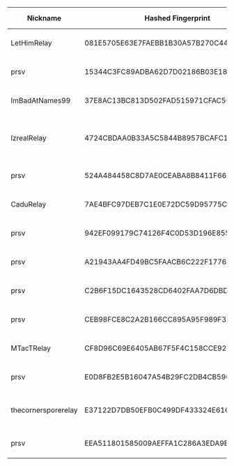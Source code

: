 | Nickname |  Hashed Fingerprint	| Or Addresses | Contact | Running | Flags | Last Seen | First Seen | Last Restarted | Advertised Bandwidth | Platform | Version | Version Status | Recommended Version | Verified hostnames | Exit policy |
|---|---|---|---|---|---|---|---|---|---|---|---|---|---|---|---|
|LetHimRelay | 081E5705E63E7FAEBB1B30A57B270C449F246BCE | ["66.179.92.15:443"] | not.gauging190@passinbox.com | true | Running, V2Dir, Valid | 2025-08-08 05:00:00 | 2025-08-08 05:00:00 | 2025-08-08 03:53:26 | 0 | Tor 0.4.8.17 on Linux | 0.4.8.17 | recommended | true | ["ip66-179-92-15.pbiaas.com"] | ["reject *:*"]|
|prsv | 15344C3FC89ADBA62D7D02186B03E18E27E23FBE | ["91.205.158.116:9100","[2001:1b40:5700:9019::1]:9100"] | email:admin[]prsv.ch url:https://prsv.ch/ proof:uri-rsa ciissversion:2 | true | Running, V2Dir, Valid | 2025-08-08 05:00:00 | 2025-08-08 01:00:00 | 2025-08-08 03:33:49 | 0 | Tor 0.4.8.16 on Linux | 0.4.8.16 | recommended | true | N/A | ["reject *:*"]|
|ImBadAtNames99 | 37E8AC13BC813D502FAD515971CFAC50E4F3597A | ["217.180.218.118:9001"] | Marv noreply@spinningrustcloud.com | true | Running, V2Dir, Valid | 2025-08-08 05:00:00 | 2025-08-08 05:00:00 | 2025-08-08 04:41:39 | 0 | Tor 0.4.8.17 on Linux | 0.4.8.17 | recommended | true | ["2015125-static.lnngmiaa.metronetinc.net"] | ["reject *:*"]|
|lzrealRelay | 4724CBDAA0B33A5C5844B8957BCAFC1078407A22 | ["209.250.233.175:9001"] | your@e-mail | true | Running, V2Dir, Valid | 2025-08-08 05:00:00 | 2025-08-08 03:00:00 | 2025-08-08 02:37:55 | 0 | Tor 0.4.9.2-alpha-dev on Linux | 0.4.9.2-alpha-dev | experimental | false | N/A | ["reject *:*"]|
|prsv | 524A484458C8D7AE0CEABA8B8411F663289B0AD1 | ["91.205.158.116:9000","[2001:1b40:5700:9019::1]:9000"] | email:admin[]prsv.ch url:https://prsv.ch/ proof:uri-rsa ciissversion:2 | true | Running, V2Dir, Valid | 2025-08-08 05:00:00 | 2025-08-08 01:00:00 | 2025-08-08 03:33:13 | 0 | Tor 0.4.8.16 on Linux | 0.4.8.16 | recommended | true | N/A | ["reject *:*"]|
|CaduRelay | 7AE4BFC97DEB7C1E0E72DC59D95775C6EE32ABB6 | ["187.63.100.5:9001","[2804:538:0:1::5]:9001"] | N/A | true | Running, V2Dir, Valid | 2025-08-08 05:00:00 | 2025-08-08 03:00:00 | 2025-08-08 02:43:19 | 0 | Tor 0.4.8.10 on Linux | 0.4.8.10 | recommended | true | ["kdutst.censanet.com.br"] | ["reject *:*"]|
|prsv | 942EF099179C74126F4C0D53D196E855F61884ED | ["91.205.158.115:9300","[2001:1b40:5700:9016::1]:9300"] | email:admin[]prsv.ch url:https://prsv.ch/ proof:uri-rsa ciissversion:2 | true | Running, V2Dir, Valid | 2025-08-08 05:00:00 | 2025-08-08 01:00:00 | 2025-08-08 03:34:39 | 0 | Tor 0.4.8.16 on Linux | 0.4.8.16 | recommended | true | N/A | ["reject *:*"]|
|prsv | A21943AA4FD49BC5FAACB6C222F17762383FEA98 | ["91.205.158.115:9200","[2001:1b40:5700:9016::1]:9200"] | email:admin[]prsv.ch url:https://prsv.ch/ proof:uri-rsa ciissversion:2 | true | Running, V2Dir, Valid | 2025-08-08 05:00:00 | 2025-08-08 01:00:00 | 2025-08-08 03:34:05 | 0 | Tor 0.4.8.16 on Linux | 0.4.8.16 | recommended | true | N/A | ["reject *:*"]|
|prsv | C2B6F15DC1643528CD6402FAA7D6DBD13CABFDAD | ["91.205.158.116:9300","[2001:1b40:5700:9019::1]:9300"] | email:admin[]prsv.ch url:https://prsv.ch/ proof:uri-rsa ciissversion:2 | true | Running, V2Dir, Valid | 2025-08-08 05:00:00 | 2025-08-08 01:00:00 | 2025-08-08 03:34:58 | 0 | Tor 0.4.8.16 on Linux | 0.4.8.16 | recommended | true | N/A | ["reject *:*"]|
|prsv | CEB98FCE8C2A2B166CC895A95F989F3F187137CF | ["91.205.158.116:9200","[2001:1b40:5700:9019::1]:9200"] | email:admin[]prsv.ch url:https://prsv.ch/ proof:uri-rsa ciissversion:2 | true | Running, V2Dir, Valid | 2025-08-08 05:00:00 | 2025-08-08 01:00:00 | 2025-08-08 03:34:23 | 0 | Tor 0.4.8.16 on Linux | 0.4.8.16 | recommended | true | N/A | ["reject *:*"]|
|MTacTRelay | CF8D96C69E6405AB67F5F4C158CCE92F4958A82E | ["81.227.46.213:2201"] | gtkonline@icloud.com | false | Running, V2Dir, Valid | 2025-08-08 00:00:00 | 2025-08-08 00:00:00 | 2025-08-07 23:09:08 | 0 | Tor 0.4.8.16 on Linux | 0.4.8.16 | recommended | true | ["81-227-46-213-no2550.tbcn.telia.com"] | ["reject *:*"]|
|prsv | E0D8FB2E5B16047A54B29FC2DB4CB596DEE24BDE | ["91.205.158.115:9000","[2001:1b40:5700:9016::1]:9000"] | email:admin[]prsv.ch url:https://prsv.ch/ proof:uri-rsa ciissversion:2 | true | Running, V2Dir, Valid | 2025-08-08 05:00:00 | 2025-08-08 01:00:00 | 2025-08-08 03:32:57 | 0 | Tor 0.4.8.16 on Linux | 0.4.8.16 | recommended | true | N/A | ["reject *:*"]|
|thecornersporerelay | E37122D7DB50EFB0C499DF433324E616E4C43B1C | ["69.243.58.222:9001"] | sasha@thecornerspore.dev | true | Running, V2Dir, Valid | 2025-08-08 05:00:00 | 2025-08-08 01:00:00 | 2025-08-08 00:54:51 | 52224 | Tor 0.4.8.16 on FreeBSD | 0.4.8.16 | recommended | true | ["c-69-243-58-222.hsd1.md.comcast.net"] | ["reject *:*"]|
|prsv | EEA511801585009AEFFA1C286A3EDA9B3EABB3D5 | ["91.205.158.115:9100","[2001:1b40:5700:9016::1]:9100"] | email:admin[]prsv.ch url:https://prsv.ch/ proof:uri-rsa ciissversion:2 | true | Running, V2Dir, Valid | 2025-08-08 05:00:00 | 2025-08-08 01:00:00 | 2025-08-08 03:33:30 | 0 | Tor 0.4.8.16 on Linux | 0.4.8.16 | recommended | true | N/A | ["reject *:*"]|
